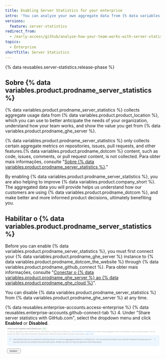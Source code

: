 ```yaml
---
title: Enabling Server Statistics for your enterprise
intro: 'You can analyze your own aggregate data from {% data variables.product.prodname_ghe_server %} and help us improve {% data variables.product.company_short %} products by enabling {% data variables.product.prodname_server_statistics %}.'
versions:
  feature: server-statistics
redirect_from:
  - /early-access/github/analyze-how-your-team-works-with-server-statistics/about-server-statistics/enabling-server-statistics
topics:
  - Enterprise
shortTitle: Server Statistics
---
```


{% data reusables.server-statistics.release-phase %}

## Sobre {% data variables.product.prodname_server_statistics %}

{% data variables.product.prodname_server_statistics %} collects aggregate usage data from {% data variables.product.product_location %}, which you can use to better anticipate the needs of your organization, understand how your team works, and show the value you get from {% data variables.product.prodname_ghe_server %}.

{% data variables.product.prodname_server_statistics %} only collects certain aggregate metrics on repositories, issues, pull requests, and other features.{% data variables.product.prodname_dotcom %} content, such as code, issues, comments, or pull request content, is not collected. Para obter mais informações, consulte "[Sobre {% data variables.product.prodname_server_statistics %}](/admin/monitoring-activity-in-your-enterprise/analyzing-how-your-team-works-with-server-statistics/about-server-statistics)."

By enabling {% data variables.product.prodname_server_statistics %}, you are also helping to improve {% data variables.product.company_short %}. The aggregated data you will provide helps us understand how our customers are using {% data variables.product.prodname_dotcom %}, and make better and more informed product decisions, ultimately benefiting you.

## Habilitar o {% data variables.product.prodname_server_statistics %}

Before you can enable {% data variables.product.prodname_server_statistics %}, you must first connect your {% data variables.product.prodname_ghe_server %} instance to {% data variables.product.prodname_dotcom_the_website %} through {% data variables.product.prodname_github_connect %}. Para obter mais informações, consulte "[Conectar o {% data variables.product.prodname_ghe_server %} ao {% data variables.product.prodname_ghe_cloud %}](/enterprise-server@3.1/admin/configuration/managing-connections-between-github-enterprise-server-and-github-enterprise-cloud/connecting-github-enterprise-server-to-github-enterprise-cloud)".

You can disable {% data variables.product.prodname_server_statistics %} from {% data variables.product.prodname_ghe_server %} at any time.

{% data reusables.enterprise-accounts.access-enterprise %}
{% data reusables.enterprise-accounts.github-connect-tab %}
4. Under "Share server statistics with GitHub.com", select the dropdown menu and click **Enabled** or **Disabled**. ![Screenshot of {% data variables.product.prodname_server_statistics %} drop-down menu with disabled or enabled options](/assets/images/help/server-statistics/server-statistics-enable-disable-options.png)
